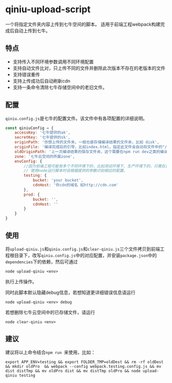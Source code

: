 # qiniu-upload-script
一个将指定文件夹内容上传到七牛空间的脚本。
适用于前端工程webpack构建完成后自动上传到七牛。
## 特点
- 支持传入不同环境参数调用不同环境配置
- 支持自动文件比对，只上传不同的文件并删除此次版本不存在的老版本的文件
- 支持错误重传
- 支持上传成功后自动刷新cdn
- 支持一条命令清除七牛存储空间中的老旧文件。


## 配置
`qiniu.config.js`是七牛的配置文件。该文件中有各项配置的详细说明。

```js
const qiniuConfig = {
	accessKey: '七牛提供的ak',
	secretKey: '七牛提供的sk',
	originPath: '你想上传的文件夹，一般也是存储编译结果的文件夹，比如 disk',
	originFile: '编译完成后的引导，比如index.html，指定此文件会自动将文件中的"/styles/images/a.png"替换为"${cdnHost}/styles/images/a.png"',
	oldOriginPath: '上一次编译结果的保存文件夹，这个需要在npm run dev之类的编译命令中完成，也为了能快速的回退版本。如 oldDisk',
	zone: '七牛云空间的所属zone',
	envConfig: {
		//因为前端工程可能有多个不同环境下的，比如测试环境下、生产环境下的，只需在这里分别配置不同环境下的bucket和cdn的域名就可以了
		// 使用node运行脚本时会根据提供的参数识别相应的配置。
		testing: {
			bucket: 'your bucket',
			cdnHost: '你cdn的域名 如http://cdn.com'
		},
		prod: {
			bucket: '',
			cdnHost: ''
		}
	}
}
```

## 使用
将`upload-qiniu.js`和`qiniu.config.js`和`clear-qiniu.js`三个文件拷贝到前端工程根目录下，改写`qiniu.config.js`中的对应配置，并安装`package.json`中的`dependencies`下的依赖，然后可通过

```
node upload-qiniu <env>
```

执行上传操作。 

同时此脚本默认隐藏debug信息，若想知道更详细错误信息请运行

```
node upload-qiniu <env> debug
```
若想删除七牛云空间中的已存储文件，请运行

```
node clear-qiniu <env>
```
## 建议
建议将以上命令结合`npm run `来使用，比如：

```
export APP_ENV=testing && export FOLDER_TMP=oldDest && rm -rf oldDest && mkdir oldPro  && webpack --config webpack.testing.config.js && mv dist distTmp && mv oldPro dist && mv distTmp oldPro && node upload-qiniu testing
```
